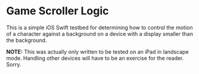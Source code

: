 # Game Scroller Logic

This is a simple iOS Swift testbed for determining how to control the motion of a character against a background on a device with a display smaller than the background.

**NOTE:** This was actually only written to be tested on an iPad in landscape mode. Handling other devices will have to be an exercise for the reader. Sorry.